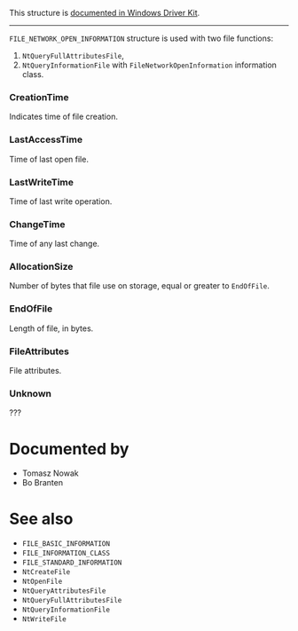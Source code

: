 This structure is [documented in Windows Driver Kit](https://learn.microsoft.com/en-us/windows-hardware/drivers/ddi/wdm/ns-wdm-_file_network_open_information).

---

`FILE_NETWORK_OPEN_INFORMATION` structure is used with two file functions:

1. `NtQueryFullAttributesFile`,
2. `NtQueryInformationFile` with `FileNetworkOpenInformation` information class.

### CreationTime

Indicates time of file creation.

### LastAccessTime

Time of last open file.

### LastWriteTime

Time of last write operation.

### ChangeTime

Time of any last change.

### AllocationSize

Number of bytes that file use on storage, equal or greater to `EndOfFile`.

### EndOfFile

Length of file, in bytes.

### FileAttributes

File attributes.

### Unknown

???

# Documented by

* Tomasz Nowak
* Bo Branten

# See also

* `FILE_BASIC_INFORMATION`
* `FILE_INFORMATION_CLASS`
* `FILE_STANDARD_INFORMATION`
* `NtCreateFile`
* `NtOpenFile`
* `NtQueryAttributesFile`
* `NtQueryFullAttributesFile`
* `NtQueryInformationFile`
* `NtWriteFile`
